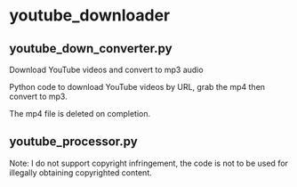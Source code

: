 # youtube_downloader

## youtube_down_converter.py

Download YouTube videos and convert to mp3 audio

Python code to download YouTube videos by URL, grab the mp4 then convert to mp3.

The mp4 file is deleted on completion.


## youtube_processor.py


Note: I do not support copyright infringement, the code is not to be used for illegally obtaining copyrighted content.  
